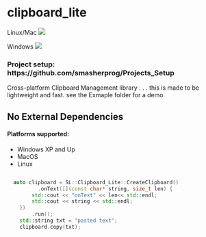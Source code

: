 # clipboard_lite
<p>Linux/Mac <img src="https://travis-ci.org/smasherprog/clipboard_lite.svg?branch=master" /></p>
<p>Windows <img src="https://ci.appveyor.com/api/projects/status/pmm5snxdiv5pm0uy"/><p>
<h3>Project setup: https://github.com/smasherprog/Projects_Setup</h3>
<p>Cross-platform Clipboard Management library . . . this is made to be lightweight and fast.
see the Exmaple folder for a demo</p>
<h2>No External Dependencies</h2>
<h4>Platforms supported:</h4>
<ul>
<li>Windows XP and Up</li>
<li>MacOS</li>
<li>Linux</li>
</ul>


```c++

  auto clipboard = SL::Clipboard_Lite::CreateClipboard()
          .onText([](const char* string, size_t len) {
        std::cout << "onText" << len<< std::endl;
        std::cout << string << std::endl;
    })
        .run();
    std::string txt = "pasted text";
    clipboard.copy(txt);

```
